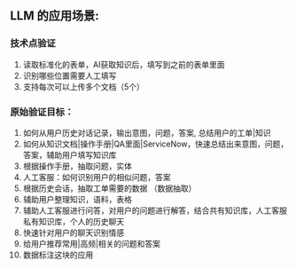 ## LLM 的应用场景:

### 技术点验证

1. 读取标准化的表单，AI获取知识后，填写到之前的表单里面
2. 识别哪些位置需要人工填写
3. 支持每次可以上传多个文档（5个）

### 原始验证目标：

1. 如何从用户历史对话记录，输出意图，问题，答案, 总结用户的工单|知识
2. 如何从知识文档|操作手册|QA里面|ServiceNow，快速总结出来意图，问题，答案，辅助用户填写知识库
3. 根据操作手册，抽取问题，实体
4. 人工客服：如何识别用户的相似问题，答案
5. 根据历史会话，抽取工单需要的数据 （数据抽取）
6. 辅助用户整理知识，语料，表格
7. 辅助人工客服进行问答，对用户的问题进行解答，结合共有知识库，人工客服私有知识库，个人的历史聊天
8. 快速针对用户的聊天识别情感
9. 给用户推荐常用|高频|相关的问题和答案
10. 数据标注这块的应用

